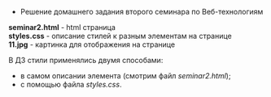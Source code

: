 * Решение домашнего задания второго семинара по Веб-технологиям

**seminar2.html** - html страница  
**styles.css** - описание стилей к разным элементам на странице  
**11.jpg** - картинка для отображения на странице  

В ДЗ стили применялись двумя способами:
- в самом описании элемента (смотрим файл *seminar2.html*);
- с помощью файла *styles.css*.
